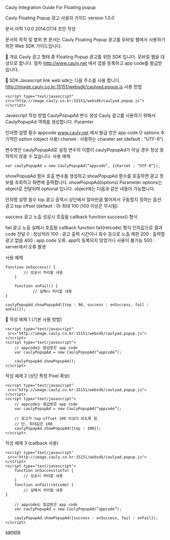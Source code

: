 Cauly Integration Guide For Floating popup

Cauly Floating Popup 광고 사용자 가이드
version 1.0.0


문서 이력
1.0.0 2014.07.14 초안 작성

문서의 목적 및 범위
본 문서는 Cauly Floating Popup 광고를 모바일 웹에서 사용하기 위한 Web SDK 가이드입니다.


개요
Cauly 광고 형태 중 Floating Popup 광고를 위한 SDK 입니다.
모바일 웹을 대상으로 합니다.
절차
http://www.cauly.net 에서 앱을 등록하고 app code를 발급받습니다.


SDK Javascript link
web sdk는 다음 주소를 사용 합니다.
http://image.cauly.co.kr:15151/websdk/caulyad.popup.js
사용 방법
```
<script type="text/javascript" src="http://image.cauly.co.kr:15151/websdk/caulyad.popup.js"> </script>
```
Javascript 작성 방법
CaulyPopupAd 변수 생성
Cauly 광고를 사용하기 위해서CaulyPopupAd 객체를 생성합니다.
Paramter

인자명
설명
필수
appcode
www.cauly.net 에서 발급 받은 app code
O
options
추가적인 option (object 사용)
charset : 사용하는 charater set (default : “UTF-8”)




변수명은 caulyPopupAd로 설정
변수의 이름이 caulyPopupAd가 아닐 경우 정상 동작하지 않을 수 있습니다.
사용 예제

```
var caulyPopupAd = new CaulyPopupAd(“appcode”, {charset : “UTF-8”});
```
showPopupAd 함수 호출
변수를 생성하고 showPopupAd 함수를 호출하면 광고 정보를 조회하고 화면에 출력합니다.
showPopupAd(options)
Parameter 
options는 object로 전달되며 optional 입니다.
object에는 다음과 같은 내용이 가능합니다.

인자명
설명
필수
top
광고 출력시 상단에서 얼마만큼 떨어져서 구동할지 정하는 옵션 
 광고 top offset (default : 0)
최대 100 (100 이상은 무시됨)



success
광고 노출 성공시 호출될 callback
function success() 형식




fail
광고 노출 실패시 호출될 callback
function fail(retcode) 형식
인자값으로 결과code 전달
0 : 정상처리
100 : 광고 출력 시간이나 회수 등으로 노출 제한
200 : 출력할 광고 없음
400 : app code 오류. app이 등록되지 않았거나 사용이 불가능
500 : server에서 오류 발생



 
사용 예제
```
function onSuccess() {
		// 성공시 처리할 내용
	}

	function onFail() {
			// 실패시 처리할 내용 
}

caulyPopupAd.showPopupAd({top : 90, success : onSuccess, fail : onFail});
```

작성 예제 1 (기본 사용 방법)
```
<script type="text/javascript"
 src="http://image.cauly.co.kr:15151/websdk/caulyad.popup.js">
</script>
<script type="text/javascript">
	// appcode는 발급받은 app code
	var caulyPopupAd = new CaulyPopupAd(“appcode”); 
	
	caulyPopupAd.showPopupAd();
</script>
```
작성 예제 2  (상단 특정 Pixel 확보)
```
<script type="text/javascript"
 src="http://image.cauly.co.kr:15151/websdk/caulyad.popup.js">
</script>
<script type="text/javascript">
	// appcode는 발급받은 app code
	var caulyPopupAd = new CaulyPopupAd(“appcode”); 
	
	// 광고가 top offset 100 이상이 되도록 함.
	// 단, 최대값은 100
	caulyPopupAd.showPopupAd({top : 100});
</script>
```
작성 예제 3 (callback 사용)
```
<script type="text/javascript"
 src="http://image.cauly.co.kr:15151/websdk/caulyad.popup.js">
</script>
<script type="text/javascript">
	function onSuccess(info) {
		// 성공시 처리할 내용
	}
	function onFail(retcode) {
		// 실패시 처리할 내용
}

	// appcode는 발급받은 app code
	var caulyPopupAd = new CaulyPopupAd(“appcode”); 
	
	caulyPopupAd.showPopupAd({success : onSuccess, fail : onFail});
</script>
```

[sample](http://showcase.cauly.net/floating/index.html )
